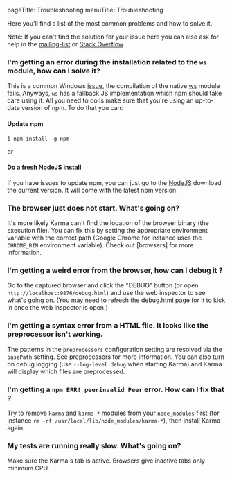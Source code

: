 pageTitle: Troubleshooting
menuTitle: Troubleshooting

Here you'll find a list of the most common problems and how to solve it.

Note: If you can't find the solution for your issue here you can also ask for help in the [mailing-list](https://groups.google.com/d/forum/karma-users) or [Stack Overflow](http://stackoverflow.com/questions/tagged/karma-runner).

### I'm getting an error during the installation related to the ```ws``` module, how can I solve it?
This is a common Windows [issue](https://github.com/einaros/ws/issues/178), the compilation of the native [ws](https://www.npmjs.org/package/ws) module fails. Anyways, ```ws``` has a fallback JS implementation which npm should take care using it. All you need to do is make sure that you're using an up-to-date version of npm. To do that you can:

#### Update npm
```$ npm install -g npm```

or

#### Do a fresh NodeJS install
If you have issues to update npm, you can just go to the [NodeJS](http://nodejs.org/) download the current version. It will come with the latest npm version.


### The browser just does not start. What's going on?
It's more likely Karma can't find the location of the browser binary (the execution file). You can fix this by setting
the appropriate environment variable with the correct path (Google Chrome for instance uses the `CHROME_BIN` environment variable).
Check out [browsers] for more information.


### I'm getting a weird error from the browser, how can I debug it ?
Go to the captured browser and click the "DEBUG" button (or open `http://localhost:9876/debug.html`)
and use the web inspector to see what's going on. (You may need to refresh the debug.html page for it to kick in once
the web inspector is open.)


### I'm getting a syntax error from a HTML file. It looks like the preprocessor isn't working.
The patterns in the `preprocessors` configuration setting are resolved via the `basePath` setting.
See preprocessors for more information. You can also turn on debug logging (use `--log-level debug` when starting Karma)
and Karma will display which files are preprocessed.


### I'm getting a `npm ERR! peerinvalid Peer` error. How can I fix that ?
Try to remove `karma` and `karma-*` modules from your `node_modules` first (for instance `rm -rf /usr/local/lib/node_modules/karma-*`), then install Karma again.


### My tests are running really slow. What's going on?
Make sure the Karma's tab is active. Browsers give inactive tabs only minimum CPU.
